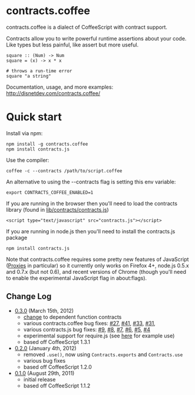 contracts.coffee
================

contracts.coffee is a dialect of CoffeeScript with contract support.

Contracts allow you to write powerful runtime assertions about your code. 
Like types but less painful, like assert but more useful.

    square :: (Num) -> Num
    square = (x) -> x * x

    # throws a run-time error
    square "a string"   

Documentation, usage, and more examples: http://disnetdev.com/contracts.coffee/

Quick start
===========

Install via npm:

    npm install -g contracts.coffee
    npm install contracts.js

Use the compiler:

    coffee -c --contracts /path/to/script.coffee

An alternative to using the --contracts flag is setting this env variable:

    export CONTRACTS_COFFEE_ENABLED=1

If you are running in the browser then you'll need to load the 
contracts library (found in [lib/contracts/contracts.js](https://github.com/disnet/contracts.coffee/tree/master/lib/contracts))

    <script type="text/javascript" src="contracts.js"></script>

If you are running in node.js then you'll need to install the contracts.js package

    npm install contracts.js

Note that contracts.coffee requires some pretty new features of JavaScript 
([Proxies](https://developer.mozilla.org/en/JavaScript/Reference/Global_Objects/Proxy) 
in particular) so it currently only works on Firefox 4+, node.js 0.5.x and 0.7.x (but not 0.6),
and recent versions of Chrome (though you'll need to enable the
experimental JavaScript flag in about:flags).

Change Log
----------

* [0.3.0]() (March 15th, 2012)
  * [change](https://github.com/disnet/contracts.coffee/issues/8) to dependent function contracts
  * various contracts.coffee bug fixes: [#27](https://github.com/disnet/contracts.coffee/issues/27), [#41](https://github.com/disnet/contracts.coffee/issues/41), [#33](https://github.com/disnet/contracts.coffee/issues/33), [#31](https://github.com/disnet/contracts.coffee/issues/31),
  * various contracts.js bug fixes: [#9](https://github.com/disnet/contracts.js/pull/9), [#8](https://github.com/disnet/contracts.js/pull/8), [#7](https://github.com/disnet/contracts.js/pull/7), [#6](https://github.com/disnet/contracts.js/pull/6), [#5](https://github.com/disnet/contracts.js/pull/5), [#4](https://github.com/disnet/contracts.js/pull/4)
  * experimental support for require.js (see [here](https://github.com/disnet/contracts.coffee/tree/master/test/webtest) for example use)
  * based off CoffeeScript 1.3.1
* [0.2.0](https://github.com/disnet/contracts.coffee/tree/c0.2.0) (January 4th, 2012)
  * removed `.use()`, now using `Contracts.exports` and `Contracts.use`
  * various bug fixes
  * based off CoffeeScript 1.2.0
* [0.1.0](https://github.com/disnet/contracts.coffee/tree/c0.1.0) (August 29th, 2011) 
  * initial release
  * based off CoffeeScript 1.1.2
